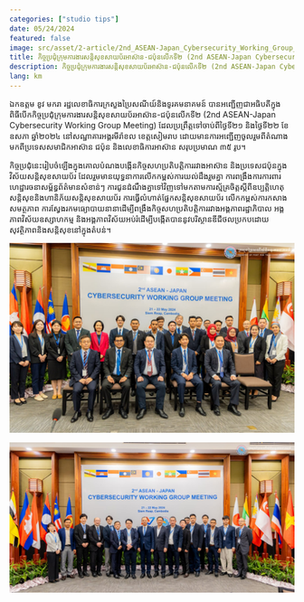 ```yaml
---
categories: ["studio tips"]
date: 05/24/2024
featured: false
image: src/asset/2-article/2nd_ASEAN-Japan_Cybersecurity_Working_Group_Meeting.jpg
title: កិច្ចប្រជុំក្រុមការងារសន្តិសុខសាយប័រអាស៊ាន-ជប៉ុនលើកទី២ (2nd ASEAN-Japan Cybersecurity Working Group Meeting)
description: កិច្ចប្រជុំក្រុមការងារសន្តិសុខសាយប័រអាស៊ាន-ជប៉ុនលើកទី២ (2nd ASEAN-Japan Cybersecurity Working Group Meeting)
lang: km
---
```


ឯកឧត្តម ខូវ មករា រដ្ឋលេខាធិការក្រសួងប្រៃសណីយ៍និងទូរគមនាគមន៍ បានអញ្ជើញជាអធិបតីក្នុងពិធីបើកកិច្ចប្រជុំក្រុមការងារសន្តិសុខសាយប័រអាស៊ាន-ជប៉ុនលើកទី២ (2nd ASEAN-Japan Cybersecurity Working Group Meeting) ដែលប្រព្រឹត្តទៅចាប់ពីថ្ងៃទី២១ និងថ្ងៃទី២២ ខែឧសភា ឆ្នាំ២០២៤ នៅសណ្ឋាគារអង្គរមីរ៉ាខល ខេត្តសៀមរាប ដោយមានការអញ្ជើញចូលរួមពីតំណាងមកពីប្រទេសសមាជិកអាស៊ាន ជប៉ុន និងលេខាធិការអាស៊ាន សរុបប្រមាណ ៣៥ រូប។

កិច្ចប្រជុំនេះរៀបចំឡើងក្នុងគោលបំណងបង្កើនកិច្ចសហប្រតិបត្តិការរវាងអាស៊ាន និងប្រទេសជប៉ុនក្នុងវិស័យសន្តិសុខសាយប័រ ដែលរួមមានយុទ្ធនាការលើកកម្ពស់ការយល់ដឹងរួមគ្នា ការពង្រឹងការការពារហេដ្ឋារចនាសម្ព័ន្ធព័ត៌មានសំខាន់ៗ ការជូនដំណឹងគ្នាទៅវិញទៅមកតាមការស្ម័គ្រចិត្តស្តីពីឧប្បត្តិហេតុសន្តិសុខនិងហានិភ័យសន្តិសុខសាយប័រ ការធ្វើលំហាត់ផ្នែកសន្តិសុខសាយប័រ លើកកម្ពស់ការកសាងសមត្ថភាព ការស្វែងរកមធ្យោបាយនានាដើម្បីពង្រឹងកិច្ចសហប្រតិបត្តិការរវាងអង្គភាពរដ្ឋាភិបាល អង្គភាពវិស័យឧស្សាហកម្ម និងអង្គភាពវិស័យអប់រំដើម្បីបង្កើតបាននូវបរិស្ថានឌីជីថលប្រកបដោយសុវត្ថិភាពនិងសន្តិសុខនៅក្នុងតំបន់។

![hooman sitting 4 photo](/src/asset/2-article/photo-japan-cyber-wg-meeting.jpg)

![hooman standing 4 photo](/src/asset/2-article/tmp-photo-1.jpg)


